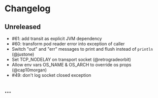# Changelog

## Unreleased

- #61: add transit as explicit JVM dependency
- #60: transform pod reader error into exception of caller
- Switch "out" and "err" messages to print and flush instead of `println` (@justone)
- Set TCP_NODELAY on transport socket (@retrogradeorbit)
-  Allow env vars OS_NAME & OS_ARCH to override os props (@cap10morgan)
- #49: don't log socket closed exception

## ...
